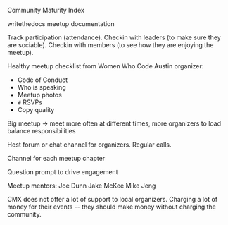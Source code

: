 Community Maturity Index

writethedocs meetup documentation

Track participation (attendance). Checkin with leaders (to make sure they are sociable). Checkin with members (to see how they are enjoying the meetup).

Healthy meetup checklist from Women Who Code Austin organizer:
- Code of Conduct
- Who is speaking
- Meetup photos
- `#` RSVPs
- Copy quality

Big meetup -> meet more often at different times, more organizers to load balance responsibilities

Host forum or chat channel for organizers. Regular calls.

Channel for each meetup chapter

Question prompt to drive engagement

Meetup mentors:
Joe Dunn
Jake McKee
Mike Jeng

CMX does not offer a lot of support to local organizers. Charging a lot of money for their events -- they should make money without charging the community.

